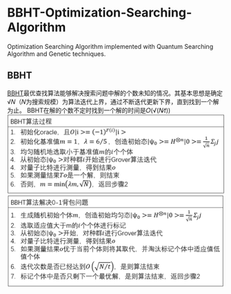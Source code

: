 # BBHT-Optimization-Searching-Algorithm
Optimization Searching Algorithm implemented with Quantum Searching Algorithm and Genetic techniques.

## BBHT
[BBHT](https://arxiv.org/pdf/quant-ph/9605034.pdf)最优查找算法能够解决搜索问题中解的个数未知的情况。其基本思想是确定√𝑁（𝑁为搜索规模）为算法迭代上界，通过不断迭代更新下界，直到找到一个解为止。
BBHT在解的个数不定时找到一个解的时间是𝑂(√(𝑁∕𝑡))
![BBHT算法](https://github.com/ZorrowHu/BBHT-GA/blob/master/BBHT/photo/%E5%9B%BE%E7%89%871.png)  
![BBHT算法应用于0-1背包问题](https://github.com/ZorrowHu/BBHT-GA/blob/master/BBHT/photo/%E5%9B%BE%E7%89%872.png)  
